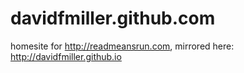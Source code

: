 davidfmiller.github.com
=======================

homesite for http://readmeansrun.com, mirrored here: http://davidfmiller.github.io
